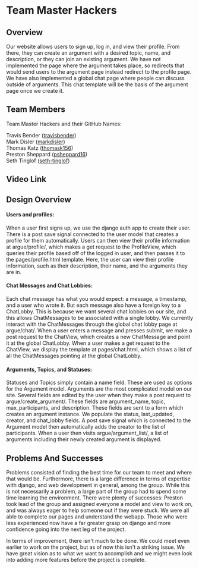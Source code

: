 # Team Master Hackers

## Overview
Our website allows users to sign up, log in, and view their profile. From there, they can create an argument with a desired topic, name, and description, or they can join an existing argument.
We have not implemented the page where the argument takes place, so redirects that would send users to the argument page instead redirect to the profile page.
We have also implemented a global chat page where people can discuss outside of arguments. This chat template will be the basis of the argument page once we create it.

## Team Members

Team Master Hackers and their GitHub Names:

Travis Bender ([travisbender](https://github.com/travisbender))  
Mark Disler ([markdisler](https://github.com/markdisler))  
Thomas Katz ([thomask156](https://github.com/thomask156))  
Preston Sheppard ([psheppard16](https://github.com/psheppard16))  
Seth Tinglof ([seth-tinglof](https://github.com/seth-tinglof))  

## Video Link

## Design Overview
#### Users and profiles:
When a user first signs up, we use the django auth app to create their user.
There is a post save signal connected to the user model that creates a profile for them automatically.
Users can then view their profile information at argue/profile/, which makes a get request to the ProfileView, 
which queries their profile based off of the logged in user, and then passes it to the pages/profile.html template.
Here, the user can view their profile information, such as their description, their name, and the arguments they are in.


#### Chat Messages and Chat Lobbies:
Each chat message has what you would expect: a message, a timestamp, and a user who wrote it.
But each message also have a foreign key to a ChatLobby. 
This is because we want several chat lobbies on our site, and this allows ChatMessages to be associated with a single lobby.
We currently interact with the ChatMessages through the global chat lobby page at argue/chat/.
When a user enters a message and presses submit, we make a post request to the ChatView, which creates a new ChatMessage and point it at the global ChatLobby.
When a user makes a get request to the ChatView, we display the template at pages/chat.html, which shows a list of all the ChatMessages pointing at the global ChatLobby.

#### Arguments, Topics, and Statuses:
Statuses and Topics simply contain a name field. These are used as options for the Argument model.
Arguments are the most complicated model on our site. Several fields are edited by the user when they make a post request to argue/create_argument/.
These fields are argument_name, topic, max_participants, and description. These fields are sent to a form which creates an argument instance.
We populate the status, last_updated, creator, and chat_lobby fields.
A post save signal which is connected to the Argument model then automatically adds the creator to the list of participants.
When a user then visits argue/argument_list/, a list of arguments including their newly created argument is displayed.

## Problems And Successes

Problems consisted of finding the best time for our team to meet and where that would be. 
Furthermore, there is a large difference in terms of expertise with django, and web development in general, among the group. 
While this is not necessarily a problem, a large part of the group had to spend some time learning the environment. 
There were plenty of successes: Preston took lead of the group and assigned everyone a model and view to work on, and was always eager to help someone out if they were stuck. 
We were all able to complete our pages and understand the webapp. Those who were less experienced now have a far greater grasp on django and more confidence going into the next leg of the project. 

In terms of improvement, there isn't much to be done. We could meet even earlier to work on the project, 
but as of now this isn't a striking issue. We have great vision as to what we want to accomplish and we might even look into adding more features before the project is complete.